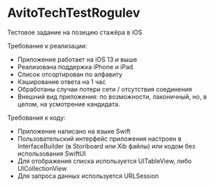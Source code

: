 # AvitoTechTestRogulev
Тестовое задание на позицию стажёра в iOS

Требование к реализации:

- Приложение работает на iOS 13 и выше
- Реализована поддержка iPhone и iPad
- Список отсортирован по алфавиту
- Кэширование ответа на 1 час
- Обработаны случаи потери сети / отсутствия соединения
- Внешний вид приложения: по возможности, лаконичный, но, в целом, на усмотрение кандидата.

Требования к коду:

- Приложение написано на языке Swift
- Пользовательский интерфейс приложения настроен в InterfaceBuilder (в Storiboard или Xib файлы) или кодом без использования SwiftUI
- Для отображения списка используется UITableView, либо UICollectionView
- Для запроса данных используется URLSession
